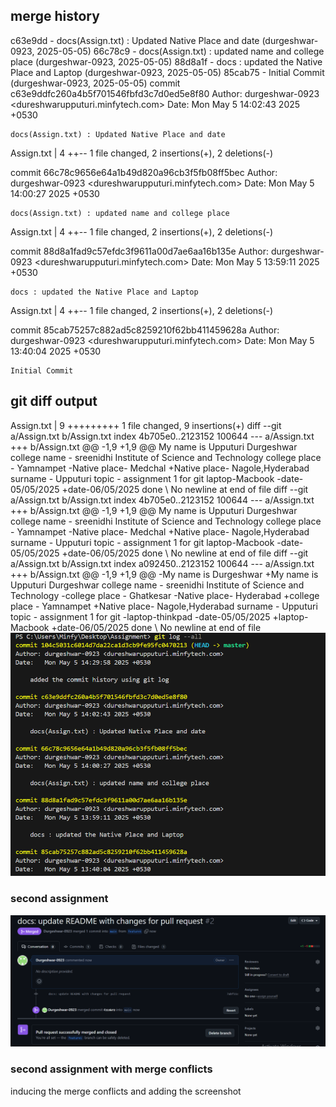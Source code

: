 ## merge history
c63e9dd - docs(Assign.txt) : Updated Native Place and date (durgeshwar-0923, 2025-05-05)
66c78c9 - docs(Assign.txt) : updated name and college place (durgeshwar-0923, 2025-05-05)
88d8a1f - docs : updated the Native Place and Laptop (durgeshwar-0923, 2025-05-05)
85cab75 - Initial Commit (durgeshwar-0923, 2025-05-05)
commit c63e9ddfc260a4b5f701546fbfd3c7d0ed5e8f80
Author: durgeshwar-0923 <dureshwarupputuri.minfytech.com>
Date:   Mon May 5 14:02:43 2025 +0530

    docs(Assign.txt) : Updated Native Place and date

 Assign.txt | 4 ++--
 1 file changed, 2 insertions(+), 2 deletions(-)

commit 66c78c9656e64a1b49d820a96cb3f5fb08ff5bec
Author: durgeshwar-0923 <dureshwarupputuri.minfytech.com>
Date:   Mon May 5 14:00:27 2025 +0530

    docs(Assign.txt) : updated name and college place

 Assign.txt | 4 ++--
 1 file changed, 2 insertions(+), 2 deletions(-)

commit 88d8a1fad9c57efdc3f9611a00d7ae6aa16b135e
Author: durgeshwar-0923 <dureshwarupputuri.minfytech.com>
Date:   Mon May 5 13:59:11 2025 +0530

    docs : updated the Native Place and Laptop

 Assign.txt | 4 ++--
 1 file changed, 2 insertions(+), 2 deletions(-)

commit 85cab75257c882ad5c8259210f62bb411459628a
Author: durgeshwar-0923 <dureshwarupputuri.minfytech.com>
Date:   Mon May 5 13:40:04 2025 +0530

    Initial Commit


## git diff output
 Assign.txt | 9 +++++++++
 1 file changed, 9 insertions(+)
diff --git a/Assign.txt b/Assign.txt
index 4b705e0..2123152 100644
--- a/Assign.txt
+++ b/Assign.txt
@@ -1,9 +1,9 @@
 My name is Upputuri Durgeshwar
 college name - sreenidhi Institute of Science and Technology
 college place - Yamnampet
-Native place- Medchal
+Native place- Nagole,Hyderabad
 surname - Upputuri
 topic - assignment 1 for git
 laptop-Macbook
-date-05/05/2025
+date-06/05/2025
 done
\ No newline at end of file
diff --git a/Assign.txt b/Assign.txt
index 4b705e0..2123152 100644
--- a/Assign.txt
+++ b/Assign.txt
@@ -1,9 +1,9 @@
 My name is Upputuri Durgeshwar
 college name - sreenidhi Institute of Science and Technology
 college place - Yamnampet
-Native place- Medchal
+Native place- Nagole,Hyderabad
 surname - Upputuri
 topic - assignment 1 for git
 laptop-Macbook
-date-05/05/2025
+date-06/05/2025
 done
\ No newline at end of file
diff --git a/Assign.txt b/Assign.txt
index a092450..2123152 100644
--- a/Assign.txt
+++ b/Assign.txt
@@ -1,9 +1,9 @@
-My name is Durgeshwar
+My name is Upputuri Durgeshwar
 college name - sreenidhi Institute of Science and Technology
-college place - Ghatkesar
-Native place- Hyderabad
+college place - Yamnampet
+Native place- Nagole,Hyderabad
 surname - Upputuri
 topic - assignment 1 for git
-laptop-thinkpad
-date-05/05/2025
+laptop-Macbook
+date-06/05/2025
 done
\ No newline at end of file
![Git Commit History](commit-history.PNG)



### second assignment

![pull request and merge](pull-and-merge.PNG)


### second assignment with merge conflicts


inducing the merge conflicts and adding the screenshot
